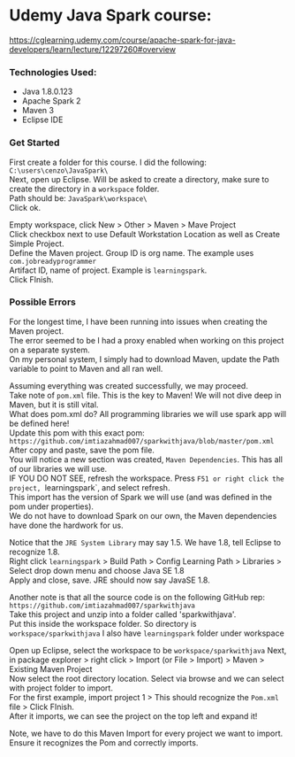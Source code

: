 # Udemy Java Spark course:
https://cglearning.udemy.com/course/apache-spark-for-java-developers/learn/lecture/12297260#overview

### Technologies Used:

- Java 1.8.0.123
- Apache Spark 2
- Maven 3
- Eclipse IDE

### Get Started

First create a folder for this course. I did the following:<br>
`C:\users\cenzo\JavaSpark\`<br>
Next, open up Eclipse. 
Will be asked to create a directory, make sure to create the directory in a `workspace` folder.<br>
Path should be: `JavaSpark\workspace\`<br>
Click ok.<br>

Empty workspace, click New > Other > Maven > Mave Project<br>
Click checkbox next to use Default Workstation Location as well as Create Simple Project.<br>
Define the Maven project. Group ID is org name. The example uses `com.jobreadyprogrammer`<br>
Artifact ID, name of project. Example is `learningspark`.<br>
Click FInish.<br>

### Possible Errors
For the longest time, I have been running into issues when creating the Maven project.<br>
The error seemed to be I had a proxy enabled when working on this project on a separate system.<br>
On my personal system, I simply had to download Maven, update the Path variable to point to Maven and all ran well.<br>

Assuming everything was created successfully, we may proceed.<br>
Take note of `pom.xml` file. This is the key to Maven! We will not dive deep in Maven, but it is still vital.<br>
What does pom.xml do? All programming libraries we will use spark app will be defined here!<br>
Update this pom with this exact pom:<br>
`https://github.com/imtiazahmad007/sparkwithjava/blob/master/pom.xml`
After copy and paste, save the pom file.<br>
You will notice a new section was created, `Maven Dependencies`. This has all of our libraries we will use.<br>
IF YOU DO NOT SEE, refresh the workspace. Press `F51 or right click the project, `learningspark`, and select refresh.<br>
This import has the version of Spark we will use (and was defined in the pom under properties).<br>
We do not have to download Spark on our own, the Maven dependencies have done the hardwork for us.

Notice that the `JRE System Library` may say 1.5. We have 1.8, tell Eclipse to recognize 1.8.<br>
Right click `learningspark` > Build Path > Config Learning Path > Libraries > Select drop down menu and choose Java SE 1.8<br>
Apply and close, save. JRE should now say JavaSE 1.8.

Another note is that all the source code is on the following GitHub rep:<br>
`https://github.com/imtiazahmad007/sparkwithjava` <br>
Take this project and unzip into a folder called 'sparkwithjava'.<br>
Put this inside the workspace folder. So directory is `workspace/sparkwithjava` I also have `learningspark` folder under workspace<br>

Open up Eclipse, select the workspace to be `workspace/sparkwithjava`
Next, in package explorer > right click > Import (or File > Import) > Maven > Existing Maven Project<br>
Now select the root directory location. Select via browse and we can select with project folder to import.<br>
For the first example, import project 1 > This should recognize the `Pom.xml` file > Click FInish.<br>
After it imports, we can see the project on the top left and expand it!<br>

Note, we have to do this Maven Import for every project we want to import. Ensure it recognizes the Pom and correctly imports.
